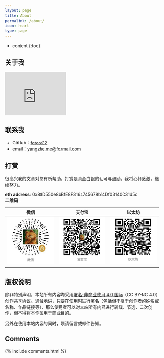 ```yaml
---
layout: page
title: About
permalink: /about/
icon: heart
type: page
---
```


* content
{:toc}

## 关于我

<iframe src="https://githubbadge.appspot.com/fatcat22?s=1" style="border: 0;height: 142px;width: 200px;overflow: hidden;" frameBorder="0"></iframe>

## 联系我

* GitHub：[fatcat22](https://github.com/fatcat22)
* email：yangzhe.me@foxmail.com

## 打赏

很高兴我的文章对您有所帮助。打赏是真金白银的认可与鼓励，我将心怀感激，继续努力。

**eth address**: 0x88D550e8bBfE8F3164745678b14Df03140C31d5c  
**二维码**：

|            微信            |           支付宝            |                                以太坊                                 |
| :------------------------: | :-------------------------: | :-------------------------------------------------------------------: |
| ![](/donate/wx_qrcode.jpg) | ![](/donate/zfb_qrcode.jpg) | ![0x88D550e8bBfE8F3164745678b14Df03140C31d5c](/donate/eth_qrcode.png) |
|                            |                             |                                                                       |

## 版权说明
除非特别声明，本站所有内容均采用[署名-非商业使用 4.0 国际](https://creativecommons.org/licenses/by-nc/4.0/deed.zh)（CC BY-NC 4.0）创作共享协议。通俗地讲，只要在使用时进行署名（包括但不限于创作者的姓名或名称、作品链接等），那么使用者可以对本站所有内容进行转载、节选、二次创作，但不得将本作品用于商业目的。  

另外在使用本站内容的同时，烦请留言或邮件告知。


## Comments

{% include comments.html %}
